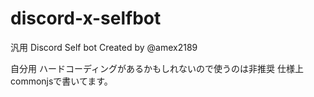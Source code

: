 # discord-x-selfbot

汎用 Discord Self bot
Created by @amex2189

自分用 ハードコーディングがあるかもしれないので使うのは非推奨
仕様上commonjsで書いてます。